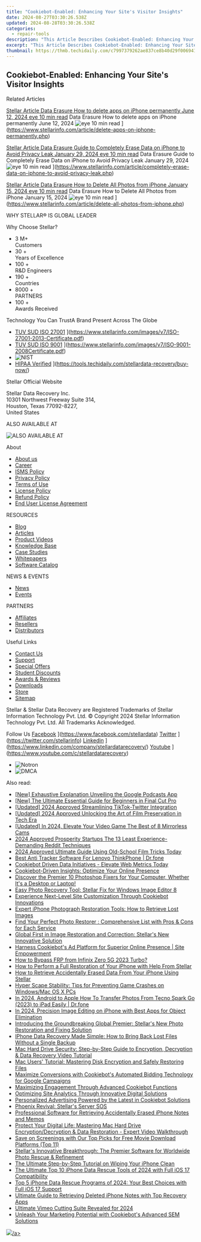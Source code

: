 ```yaml
---
title: "Cookiebot-Enabled: Enhancing Your Site's Visitor Insights"
date: 2024-08-27T03:30:26.538Z
updated: 2024-08-28T03:30:26.538Z
categories:
  - repair-tools
description: "This Article Describes Cookiebot-Enabled: Enhancing Your Site's Visitor Insights"
excerpt: "This Article Describes Cookiebot-Enabled: Enhancing Your Site's Visitor Insights"
thumbnail: https://thmb.techidaily.com/c7997379262ae837ce8b40d29f0069413aec90a361d23570f41841fc2273feb3.jpg
---
```


## Cookiebot-Enabled: Enhancing Your Site's Visitor Insights

Related Articles

[Stellar Article Data Erasure  How to delete apps on iPhone permanently June 12, 2024 eye 10 min read](https://www.stellarinfo.com/public/image/article/Ways-to-delete-apps-on-iPhone-permanently-621.jpg) Data Erasure  How to delete apps on iPhone permanently June 12, 2024 ![eye](https://www.stellarinfo.com/public/newarticle/images/eye.png) 10 min read ](https://www.stellarinfo.com/article/delete-apps-on-iphone-permanently.php)

[Stellar Article Data Erasure  Guide to Completely Erase Data on iPhone to Avoid Privacy Leak January 29, 2024 eye 10 min read](https://www.stellarinfo.com/public/image/article/Erase-Data-on-iPhone-to-avoid-Privacy-Leak-619.jpg) Data Erasure  Guide to Completely Erase Data on iPhone to Avoid Privacy Leak January 29, 2024 ![eye](https://www.stellarinfo.com/public/newarticle/images/eye.png) 10 min read ](https://www.stellarinfo.com/article/completely-erase-data-on-iphone-to-avoid-privacy-leak.php)

[Stellar Article Data Erasure  How to Delete All Photos from iPhone January 15, 2024 eye 10 min read](https://www.stellarinfo.com/public/image/article/Methods-to-Delete-all-Photos-from-iPhone-617.jpg) Data Erasure  How to Delete All Photos from iPhone January 15, 2024 ![eye](https://www.stellarinfo.com/public/newarticle/images/eye.png) 10 min read ](https://www.stellarinfo.com/article/delete-all-photos-from-iphone.php)

 WHY STELLAR® IS GLOBAL LEADER

 Why Choose Stellar?

* 3  M+  
Customers
* 30 +  
Years of Excellence
* 100 +  
R&D Engineers
* 190 +  
Countries
* 8000 +  
PARTNERS
* 100 +  
Awards Received

 Technology You Can TrustA Brand Present Across The Globe

* [TUV SUD ISO 27001](https://www.stellarinfo.com/images/v7/tuv1.png) ](https://www.stellarinfo.com/images/v7/ISO-27001-2013-Certificate.pdf)
* [TUV SUD ISO 9001](https://www.stellarinfo.com/images/v7/tuv2.png) ](https://www.stellarinfo.com/images/v7/ISO-9001-2008Certificate.pdf)
* ![NIST](https://www.stellarinfo.com/images/v7/nist.png)
* [HIPAA Verified](https://www.stellarinfo.com/images/v7/hipa.png) ](https://tools.techidaily.com/stellardata-recovery/buy-now/)

 Stellar Official Website

 Stellar Data Recovery Inc.  
 10301 Northwest Freeway Suite 314,  
 Houston, Texas 77092-8227,  
 United States

 ALSO AVAILABLE AT

![ALSO AVAILABLE AT](https://www.stellarinfo.com/images/v7/Partners_logo_new.png)

 About

* [About us](https://tools.techidaily.com/stellardata-recovery/buy-now/)
* [Career](https://tools.techidaily.com/stellardata-recovery/buy-now/)
* [ISMS Policy](https://tools.techidaily.com/stellardata-recovery/buy-now/)
* [Privacy Policy](https://tools.techidaily.com/stellardata-recovery/buy-now/)
* [Terms of Use](https://tools.techidaily.com/stellardata-recovery/buy-now/)
* [License Policy](https://www.stellarinfo.com/software-licensing-usage.php)
* [Refund Policy](https://tools.techidaily.com/stellardata-recovery/buy-now/)
* [End User License Agreement](https://tools.techidaily.com/stellardata-recovery/buy-now/)

 RESOURCES

* [Blog](https://tools.techidaily.com/stellardata-recovery/buy-now/)
* [Articles](https://tools.techidaily.com/stellardata-recovery/buy-now/)
* [Product Videos](https://tools.techidaily.com/stellardata-recovery/buy-now/)
* [Knowledge Base](https://tools.techidaily.com/stellardata-recovery/buy-now/)
* [Case Studies](https://tools.techidaily.com/stellardata-recovery/buy-now/)
* [Whitepapers](https://tools.techidaily.com/stellardata-recovery/buy-now/)
* [Software Catalog](https://tools.techidaily.com/stellardata-recovery/buy-now/)

 NEWS & EVENTS

* [News](https://tools.techidaily.com/stellardata-recovery/buy-now/)
* [Events](https://www.stellarinfo.com/affiliate-summit/affiliate-summit.php)

 PARTNERS

* [Affiliates](https://tools.techidaily.com/stellardata-recovery/buy-now/)
* [Resellers](https://tools.techidaily.com/stellardata-recovery/buy-now/)
* [Distributors](https://tools.techidaily.com/stellardata-recovery/buy-now/)

 Useful Links

* [Contact Us](https://www.stellarinfo.com/contact/contact-us.php)
* [Support](https://tools.techidaily.com/stellardata-recovery/buy-now/)
* [Special Offers](https://tools.techidaily.com/stellardata-recovery/buy-now/)
* [Student Discounts](https://www.stellarinfo.com/student-discount/)
* [Awards & Reviews](https://tools.techidaily.com/stellardata-recovery/buy-now/)
* [Downloads](https://www.stellarinfo.com/download.php)
* [Store](https://tools.techidaily.com/stellardata-recovery/buy-now/)
* [Sitemap](https://www.stellarinfo.com/sitemap.php)

 Stellar & Stellar Data Recovery are Registered Trademarks of Stellar Information Technology Pvt. Ltd. © Copyright 2024 Stellar Information Technology Pvt. Ltd. All Trademarks Acknowledged.

Follow Us [Facebook](https://www.stellarinfo.com/Images/fb.png) ](https://www.facebook.com/stellardata) [Twitter](https://www.stellarinfo.com/Images/tw.png) ](https://twitter.com/stellarinfo) [Linkedin](https://www.stellarinfo.com/Images/in.png) ](https://www.linkedin.com/company/stellardatarecovery/) [Youtube](https://www.stellarinfo.com/newblacktheme/images/yt.png) ](https://www.youtube.com/c/stellardatarecovery)

* ![Notron](https://www.stellarinfo.com/images/v7/notron.png)
* ![DMCA](https://www.stellarinfo.com/images/v7/dmca.png)

<ins class="adsbygoogle"
     style="display:block"
     data-ad-format="autorelaxed"
     data-ad-client="ca-pub-7571918770474297"
     data-ad-slot="1223367746"></ins>



<ins class="adsbygoogle"
     style="display:block"
     data-ad-client="ca-pub-7571918770474297"
     data-ad-slot="8358498916"
     data-ad-format="auto"
     data-full-width-responsive="true"></ins>

<span class="atpl-alsoreadstyle">Also read:</span>
<div><ul>
<li><a href="https://fox-access.techidaily.com/new-exhaustive-explanation-unveiling-the-google-podcasts-app/"><u>[New] Exhaustive Explanation  Unveiling the Google Podcasts App</u></a></li>
<li><a href="https://some-guidance.techidaily.com/new-the-ultimate-essential-guide-for-beginners-in-final-cut-pro/"><u>[New] The Ultimate Essential Guide for Beginners in Final Cut Pro</u></a></li>
<li><a href="https://twitter-videos.techidaily.com/updated-2024-approved-streamlining-tiktok-twitter-integration/"><u>[Updated] 2024 Approved  Streamlining TikTok-Twitter Integration</u></a></li>
<li><a href="https://screen-capture.techidaily.com/updated-2024-approved-unlocking-the-art-of-film-preservation-in-tech-era/"><u>[Updated] 2024 Approved  Unlocking the Art of Film Preservation in Tech Era</u></a></li>
<li><a href="https://facebook-video-share.techidaily.com/updated-in-2024-elevate-your-video-game-the-best-of-8-mirrorless-cams/"><u>[Updated] In 2024, Elevate Your Video Game  The Best of 8 Mirrorless Cams</u></a></li>
<li><a href="https://vp-tips.techidaily.com/2024-approved-prosperity-startups-the-13-least-experience-demanding-reddit-techniques/"><u>2024 Approved  Prosperity Startups  The 13 Least Experience-Demanding Reddit Techniques</u></a></li>
<li><a href="https://some-guidance.techidaily.com/2024-approved-ultimate-guide-using-old-school-film-tricks-today/"><u>2024 Approved  Ultimate Guide  Using Old-School Film Tricks Today</u></a></li>
<li><a href="https://android-location-track.techidaily.com/best-anti-tracker-software-for-lenovo-thinkphone-drfone-by-drfone-virtual-android/"><u>Best Anti Tracker Software For Lenovo ThinkPhone | Dr.fone</u></a></li>
<li><a href="https://data-safeguard.techidaily.com/cookiebot-driven-data-initiatives-elevate-web-metrics-today/"><u>Cookiebot Driven Data Initiatives - Elevate Web Metrics Today</u></a></li>
<li><a href="https://data-safeguard.techidaily.com/cookiebot-driven-insights-optimize-your-online-presence/"><u>Cookiebot-Driven Insights: Optimize Your Online Presence</u></a></li>
<li><a href="https://data-safeguard.techidaily.com/discover-the-premier-10-photoshop-fixers-for-your-computer-whether-its-a-desktop-or-laptop/"><u>Discover the Premier 10 Photoshop Fixers for Your Computer, Whether It's a Desktop or Laptop!</u></a></li>
<li><a href="https://data-safeguard.techidaily.com/easy-photo-recovery-tool-stellar-fix-for-windows-image-editor-8/"><u>Easy Photo Recovery Tool: Stellar Fix for Windows Image Editor 8</u></a></li>
<li><a href="https://data-safeguard.techidaily.com/experience-next-level-site-customization-through-cookiebot-innovations/"><u>Experience Next-Level Site Customization Through Cookiebot Innovations</u></a></li>
<li><a href="https://data-safeguard.techidaily.com/expert-iphone-photograph-restoration-tools-how-to-retrieve-lost-images/"><u>Expert iPhone Photograph Restoration Tools: How to Retrieve Lost Images</u></a></li>
<li><a href="https://data-safeguard.techidaily.com/find-your-perfect-photo-restorer-comprehensive-list-with-pros-and-cons-for-each-service/"><u>Find Your Perfect Photo Restorer : Comprehensive List with Pros & Cons for Each Service</u></a></li>
<li><a href="https://data-safeguard.techidaily.com/global-first-in-image-restoration-and-correction-stellars-new-innovative-solution/"><u>Global First in Image Restoration and Correction: Stellar's New Innovative Solution</u></a></li>
<li><a href="https://data-safeguard.techidaily.com/harness-cookiebots-ad-platform-for-superior-online-presence-site-empowerment/"><u>Harness Cookiebot's Ad Platform for Superior Online Presence | Site Empowerment</u></a></li>
<li><a href="https://bypass-frp.techidaily.com/how-to-bypass-frp-from-infinix-zero-5g-2023-turbo-by-drfone-android/"><u>How to Bypass FRP from Infinix Zero 5G 2023 Turbo?</u></a></li>
<li><a href="https://data-safeguard.techidaily.com/how-to-perform-a-full-restoration-of-your-iphone-with-help-from-stellar/"><u>How to Perform a Full Restoration of Your iPhone with Help From Stellar</u></a></li>
<li><a href="https://data-safeguard.techidaily.com/how-to-retrieve-accidentally-erased-data-from-your-iphone-using-stellar/"><u>How to Retrieve Accidentally Erased Data From Your iPhone Using Stellar</u></a></li>
<li><a href="https://program-issues.techidaily.com/hyper-scape-stability-tips-for-preventing-game-crashes-on-windowsmac-os-x-pcs/"><u>Hyper Scape Stability: Tips for Preventing Game Crashes on Windows/Mac OS X PCs</u></a></li>
<li><a href="https://android-transfer.techidaily.com/in-2024-android-to-apple-how-to-transfer-photos-from-tecno-spark-go-2023-to-ipad-easily-drfone-by-drfone-transfer-from-android-transfer-from-android/"><u>In 2024, Android to Apple How To Transfer Photos From Tecno Spark Go (2023) to iPad Easily | Dr.fone</u></a></li>
<li><a href="https://article-helps.techidaily.com/in-2024-precision-image-editing-on-iphone-with-best-apps-for-object-elimination/"><u>In 2024, Precision Image Editing on iPhone with Best Apps for Object Elimination</u></a></li>
<li><a href="https://data-safeguard.techidaily.com/introducing-the-groundbreaking-global-premier-stellars-new-photo-restoration-and-fixing-solution/"><u>Introducing the Groundbreaking Global Premier: Stellar's New Photo Restoration and Fixing Solution</u></a></li>
<li><a href="https://data-safeguard.techidaily.com/iphone-data-recovery-made-simple-how-to-bring-back-lost-files-without-a-single-backup/"><u>IPhone Data Recovery Made Simple: How to Bring Back Lost Files Without a Single Backup</u></a></li>
<li><a href="https://data-safeguard.techidaily.com/mac-hard-drive-security-step-by-step-guide-to-encryption-decryption-and-data-recovery-video-tutorial/"><u>Mac Hard Drive Security: Step-by-Step Guide to Encryption, Decryption & Data Recovery Video Tutorial</u></a></li>
<li><a href="https://data-safeguard.techidaily.com/mac-users-tutorial-mastering-disk-encryption-and-safely-restoring-files/"><u>Mac Users' Tutorial: Mastering Disk Encryption and Safely Restoring Files</u></a></li>
<li><a href="https://data-safeguard.techidaily.com/maximize-conversions-with-cookiebots-automated-bidding-technology-for-google-campaigns/"><u>Maximize Conversions with Cookiebot's Automated Bidding Technology for Google Campaigns</u></a></li>
<li><a href="https://data-safeguard.techidaily.com/maximizing-engagement-through-advanced-cookiebot-functions/"><u>Maximizing Engagement Through Advanced Cookiebot Functions</u></a></li>
<li><a href="https://data-safeguard.techidaily.com/optimizing-site-analytics-through-innovative-digital-solutions/"><u>Optimizing Site Analytics Through Innovative Digital Solutions</u></a></li>
<li><a href="https://data-safeguard.techidaily.com/personalized-advertising-powered-by-the-latest-in-cookiebot-solutions/"><u>Personalized Advertising Powered by the Latest in Cookiebot Solutions</u></a></li>
<li><a href="https://data-wizards.techidaily.com/phoenix-revival-stellars-server-sos/"><u>Phoenix Revival: Stellar's Server SOS</u></a></li>
<li><a href="https://data-safeguard.techidaily.com/professional-software-for-retrieving-accidentally-erased-iphone-notes-and-memos/"><u>Professional Software for Retrieving Accidentally Erased iPhone Notes and Memos</u></a></li>
<li><a href="https://data-safeguard.techidaily.com/protect-your-digital-life-mastering-mac-hard-drive-encryptiondecryption-and-data-restoration-expert-video-walkthrough/"><u>Protect Your Digital Life: Mastering Mac Hard Drive Encryption/Decryption & Data Restoration - Expert Video Walkthrough</u></a></li>
<li><a href="https://tech-renaissance.techidaily.com/save-on-screenings-with-our-top-picks-for-free-movie-download-platforms-top-11/"><u>Save on Screenings with Our Top Picks for Free Movie Download Platforms (Top 11)</u></a></li>
<li><a href="https://data-safeguard.techidaily.com/stellars-innovative-breakthrough-the-premier-software-for-worldwide-photo-rescue-and-refinement/"><u>Stellar's Innovative Breakthrough: The Premier Software for Worldwide Photo Rescue & Refinement</u></a></li>
<li><a href="https://data-safeguard.techidaily.com/the-ultimate-step-by-step-tutorial-on-wiping-your-iphone-clean/"><u>The Ultimate Step-by-Step Tutorial on Wiping Your iPhone Clean</u></a></li>
<li><a href="https://data-safeguard.techidaily.com/the-ultimate-top-10-iphone-data-rescue-tools-of-2024-with-full-ios-17-compatibility/"><u>The Ultimate Top 10 iPhone Data Rescue Tools of 2024 with Full iOS 17 Compatibility</u></a></li>
<li><a href="https://data-safeguard.techidaily.com/top-5-iphone-data-rescue-programs-of-2024-your-best-choices-with-full-ios-17-support/"><u>Top 5 iPhone Data Rescue Programs of 2024: Your Best Choices with Full iOS 17 Support</u></a></li>
<li><a href="https://data-safeguard.techidaily.com/ultimate-guide-to-retrieving-deleted-iphone-notes-with-top-recovery-apps/"><u>Ultimate Guide to Retrieving Deleted iPhone Notes with Top Recovery Apps</u></a></li>
<li><a href="https://vimeo-videos.techidaily.com/ultimate-vimeo-cutting-suite-revealed-for-2024/"><u>Ultimate Vimeo Cutting Suite Revealed for 2024</u></a></li>
<li><a href="https://data-safeguard.techidaily.com/unleash-your-marketing-potential-with-cookiebots-advanced-sem-solutions/"><u>Unleash Your Marketing Potential with Cookiebot's Advanced SEM Solutions</u></a></li>
</ul></div>

<!-- affiliate ads begin -->
<a href="https://store.nero.com/order/checkout.php?PRODS=4729507&QTY=1&AFFILIATE=108875&CART=1"><img src="https://www.nero.com/nero-com-wAssets/img/banners/2023/TIU/Nero_TuneItUp_Screen_2.webp" border="0">/a>
<!-- affiliate ads end -->